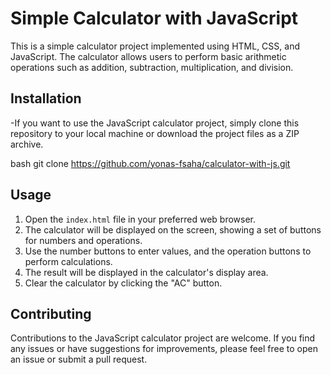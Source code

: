 # Simple Calculator with JavaScript

This is a simple calculator project implemented using HTML, CSS, and JavaScript. The calculator allows users to perform basic arithmetic operations such as addition, subtraction, multiplication, and division.

## Installation

-If you want to use the JavaScript calculator project, simply clone this repository to your local machine or download the project files as a ZIP archive.

bash
git clone https://github.com/yonas-fsaha/calculator-with-js.git


## Usage

1. Open the `index.html` file in your preferred web browser.
2. The calculator will be displayed on the screen, showing a set of buttons for numbers and operations.
3. Use the number buttons to enter values, and the operation buttons to perform calculations.
4. The result will be displayed in the calculator's display area.
5. Clear the calculator by clicking the "AC" button.

## Contributing

Contributions to the JavaScript calculator project are welcome. If you find any issues or have suggestions for improvements, please feel free to open an issue or submit a pull request.
